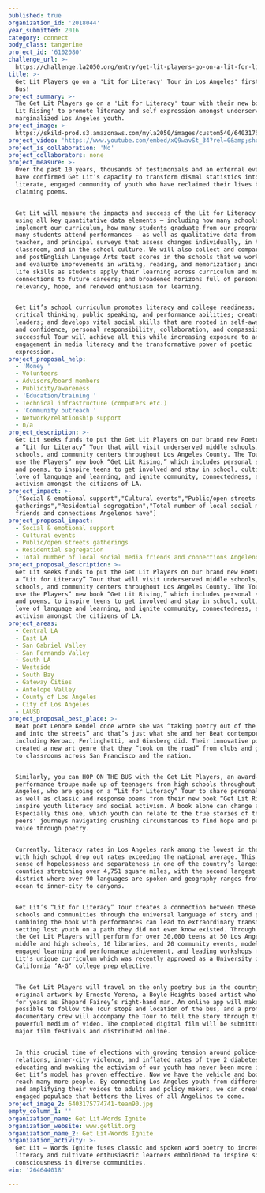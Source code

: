 ```yaml
---
published: true
organization_id: '2018044'
year_submitted: 2016
category: connect
body_class: tangerine
project_id: '6102080'
challenge_url: >-
  https://challenge.la2050.org/entry/get-lit-players-go-on-a-lit-for-literacy-tour-in-los-angeles-first-poetry-bus!
title: >-
  Get Lit Players go on a 'Lit for Literacy' Tour in Los Angeles' first Poetry
  Bus!
project_summary: >-
  The Get Lit Players go on a 'Lit for Literacy' tour with their new book 'Get
  Lit Rising' to promote literacy and self expression amongst underserved and
  marginalized Los Angeles youth.
project_image: >-
  https://skild-prod.s3.amazonaws.com/myla2050/images/custom540/6403175774741-team90.jpg
project_video: 'https://www.youtube.com/embed/xQ9wavSt_34?rel=0&amp;showinfo=0'
project_is_collaboration: 'No'
project_collaborators: none
project_measure: >-
  Over the past 10 years, thousands of testimonials and an external evaluator
  have confirmed Get Lit’s capacity to transform dismal statistics into a
  literate, engaged community of youth who have reclaimed their lives by
  claiming poems. 


  Get Lit will measure the impacts and success of the Lit for Literacy Tour
  using all key quantitative data elements – including how many schools
  implement our curriculum, how many students graduate from our program, and how
  many students attend performances – as well as qualitative data from student,
  teacher, and principal surveys that assess changes individually, in the
  classroom, and in the school culture. We will also collect and compare pre­
  and post­English Language Arts test scores in the schools that we work with
  and evaluate improvements in writing, reading, and memorization; increased
  life skills as students apply their learning across curriculum and make
  connections to future careers; and broadened horizons full of personal
  relevancy, hope, and renewed enthusiasm for learning. 


  Get Lit’s school curriculum promotes literacy and college readiness; develops
  critical thinking, public speaking, and performance abilities; creates
  leaders; and develops vital social skills that are rooted in self-awareness
  and confidence, personal responsibility, collaboration, and compassion. A
  successful Tour will achieve all this while increasing exposure to and
  engagement in media literacy and the transformative power of poetic
  expression.
project_proposal_help:
  - 'Money '
  - Volunteers
  - Advisors/board members
  - Publicity/awareness
  - 'Education/training '
  - Technical infrastructure (computers etc.)
  - 'Community outreach '
  - Network/relationship support
  - n/a
project_description: >-
  Get Lit seeks funds to put the Get Lit Players on our brand new Poetry Bus for
  a “Lit for Literacy” Tour that will visit underserved middle schools, high
  schools, and community centers throughout Los Angeles County. The Tour will
  use the Players’ new book “Get Lit Rising,” which includes personal stories
  and poems, to inspire teens to get involved and stay in school, cultivate a
  love of language and learning, and ignite community, connectedness, and social
  activism amongst the citizens of LA.
project_impact: >-
  ["Social & emotional support","Cultural events","Public/open streets
  gatherings","Residential segregation","Total number of local social media
  friends and connections Angelenos have"]
project_proposal_impact:
  - Social & emotional support
  - Cultural events
  - Public/open streets gatherings
  - Residential segregation
  - Total number of local social media friends and connections Angelenos have
project_proposal_description: >-
  Get Lit seeks funds to put the Get Lit Players on our brand new Poetry Bus for
  a “Lit for Literacy” Tour that will visit underserved middle schools, high
  schools, and community centers throughout Los Angeles County. The Tour will
  use the Players’ new book “Get Lit Rising,” which includes personal stories
  and poems, to inspire teens to get involved and stay in school, cultivate a
  love of language and learning, and ignite community, connectedness, and social
  activism amongst the citizens of LA.
project_areas:
  - Central LA
  - East LA
  - San Gabriel Valley
  - San Fernando Valley
  - South LA
  - Westside
  - South Bay
  - Gateway Cities
  - Antelope Valley
  - County of Los Angeles
  - City of Los Angeles
  - LAUSD
project_proposal_best_place: >-
  Beat poet Lenore Kendel once wrote she was “taking poetry out of the classroom
  and into the streets” and that’s just what she and her Beat contemporaries
  including Keroac, Ferlinghetti, and Ginsberg did. Their innovative poetry
  created a new art genre that they “took on the road” from clubs and gatherings
  to classrooms across San Francisco and the nation. 


  Similarly, you can HOP ON THE BUS with the Get Lit Players, an award-winning
  performance troupe made up of teenagers from high schools throughout Los
  Angeles, who are going on a “Lit for Literacy” Tour to share personal stories
  as well as classic and response poems from their new book “Get Lit Rising” to
  inspire youth literacy and social activism. A book alone can change a life.
  Especially this one, which youth can relate to the true stories of their
  peers' journeys navigating crushing circumstances to find hope and personal
  voice through poetry. 


  Currently, literacy rates in Los Angeles rank among the lowest in the state,
  with high school drop out rates exceeding the national average. This creates a
  sense of hopelessness and separateness in one of the country’s largest
  counties stretching over 4,751 square miles, with the second largest school
  district where over 90 languages are spoken and geography ranges from the
  ocean to inner-city to canyons. 


  Get Lit’s “Lit for Literacy” Tour creates a connection between these diverse
  schools and communities through the universal language of story and poetry.
  Combining the book with performances can lead to extraordinary transformation,
  setting lost youth on a path they did not even know existed. Through LA2050,
  the Get Lit Players will perform for over 30,000 teens at 50 Los Angeles
  middle and high schools, 10 libraries, and 20 community events, modeling
  engaged learning and performance achievement, and leading workshops from Get
  Lit’s unique curriculum which was recently approved as a University of
  California ‘A-G’ college prep elective. 


  The Get Lit Players will travel on the only poetry bus in the country, with
  original artwork by Ernesto Yerena, a Boyle Heights-based artist who trained
  for years as Shepard Fairey’s right-hand man. An online app will make it
  possible to follow the Tour stops and location of the bus, and a professional
  documentary crew will accompany the Tour to tell the story through the
  powerful medium of video. The completed digital film will be submitted to
  major film festivals and distributed online. 


  In this crucial time of elections with growing tension around police-community
  relations, inner-city violence, and inflated rates of type 2 diabetes,
  educating and awaking the activism of our youth has never been more important.
  Get Lit’s model has proven effective. Now we have the vehicle and book to
  reach many more people. By connecting Los Angeles youth from different areas
  and amplifying their voices to adults and policy makers, we can create a more
  engaged populace that betters the lives of all Angelinos to come.
project_image_2: 6403175774741-team90.jpg
empty_column_1: ''
organization_name: Get Lit-Words Ignite
organization_website: www.getlit.org
organization_name_2: Get Lit-Words Ignite
organization_activity: >-
  Get Lit – Words Ignite fuses classic and spoken word poetry to increase teen
  literacy and cultivate enthusiastic learners emboldened to inspire social
  consciousness in diverse communities.
ein: '264644018'

---
```

